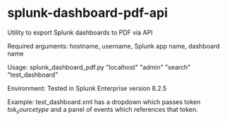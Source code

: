 # splunk-dashboard-pdf-api
Utility to export Splunk dashboards to PDF via API

Required arguments: hostname, username, Splunk app name, dashboard name

Usage: splunk_dashboard_pdf.py "localhost" "admin" "search" "test_dashboard"

Environment: Tested in Splunk Enterprise version 8.2.5

Example: test_dashboard.xml has a dropdown which passes token $tok_sourcetype$ and a panel of events which references that token.
